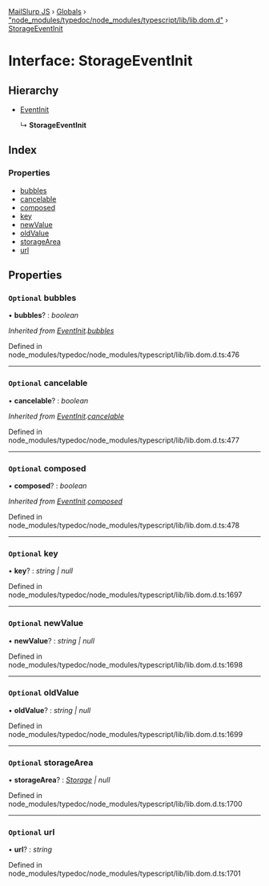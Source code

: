 [MailSlurp JS](../README.md) › [Globals](../globals.md) › ["node_modules/typedoc/node_modules/typescript/lib/lib.dom.d"](../modules/_node_modules_typedoc_node_modules_typescript_lib_lib_dom_d_.md) › [StorageEventInit](_node_modules_typedoc_node_modules_typescript_lib_lib_dom_d_.storageeventinit.md)

# Interface: StorageEventInit

## Hierarchy

* [EventInit](_node_modules_typedoc_node_modules_typescript_lib_lib_dom_d_.eventinit.md)

  ↳ **StorageEventInit**

## Index

### Properties

* [bubbles](_node_modules_typedoc_node_modules_typescript_lib_lib_dom_d_.storageeventinit.md#optional-bubbles)
* [cancelable](_node_modules_typedoc_node_modules_typescript_lib_lib_dom_d_.storageeventinit.md#optional-cancelable)
* [composed](_node_modules_typedoc_node_modules_typescript_lib_lib_dom_d_.storageeventinit.md#optional-composed)
* [key](_node_modules_typedoc_node_modules_typescript_lib_lib_dom_d_.storageeventinit.md#optional-key)
* [newValue](_node_modules_typedoc_node_modules_typescript_lib_lib_dom_d_.storageeventinit.md#optional-newvalue)
* [oldValue](_node_modules_typedoc_node_modules_typescript_lib_lib_dom_d_.storageeventinit.md#optional-oldvalue)
* [storageArea](_node_modules_typedoc_node_modules_typescript_lib_lib_dom_d_.storageeventinit.md#optional-storagearea)
* [url](_node_modules_typedoc_node_modules_typescript_lib_lib_dom_d_.storageeventinit.md#optional-url)

## Properties

### `Optional` bubbles

• **bubbles**? : *boolean*

*Inherited from [EventInit](_node_modules_typedoc_node_modules_typescript_lib_lib_dom_d_.eventinit.md).[bubbles](_node_modules_typedoc_node_modules_typescript_lib_lib_dom_d_.eventinit.md#optional-bubbles)*

Defined in node_modules/typedoc/node_modules/typescript/lib/lib.dom.d.ts:476

___

### `Optional` cancelable

• **cancelable**? : *boolean*

*Inherited from [EventInit](_node_modules_typedoc_node_modules_typescript_lib_lib_dom_d_.eventinit.md).[cancelable](_node_modules_typedoc_node_modules_typescript_lib_lib_dom_d_.eventinit.md#optional-cancelable)*

Defined in node_modules/typedoc/node_modules/typescript/lib/lib.dom.d.ts:477

___

### `Optional` composed

• **composed**? : *boolean*

*Inherited from [EventInit](_node_modules_typedoc_node_modules_typescript_lib_lib_dom_d_.eventinit.md).[composed](_node_modules_typedoc_node_modules_typescript_lib_lib_dom_d_.eventinit.md#optional-composed)*

Defined in node_modules/typedoc/node_modules/typescript/lib/lib.dom.d.ts:478

___

### `Optional` key

• **key**? : *string | null*

Defined in node_modules/typedoc/node_modules/typescript/lib/lib.dom.d.ts:1697

___

### `Optional` newValue

• **newValue**? : *string | null*

Defined in node_modules/typedoc/node_modules/typescript/lib/lib.dom.d.ts:1698

___

### `Optional` oldValue

• **oldValue**? : *string | null*

Defined in node_modules/typedoc/node_modules/typescript/lib/lib.dom.d.ts:1699

___

### `Optional` storageArea

• **storageArea**? : *[Storage](_node_modules_typedoc_node_modules_typescript_lib_lib_dom_d_.storage.md) | null*

Defined in node_modules/typedoc/node_modules/typescript/lib/lib.dom.d.ts:1700

___

### `Optional` url

• **url**? : *string*

Defined in node_modules/typedoc/node_modules/typescript/lib/lib.dom.d.ts:1701

